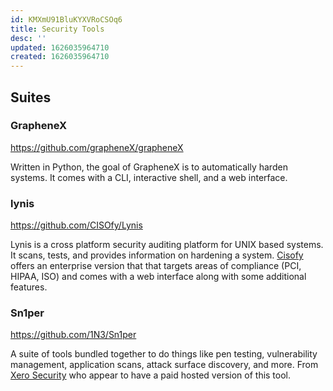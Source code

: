```yaml
---
id: KMXmU91BluKYXVRoCSOq6
title: Security Tools
desc: ''
updated: 1626035964710
created: 1626035964710
---
```


## Suites

### GrapheneX

https://github.com/grapheneX/grapheneX

Written in Python, the goal of GrapheneX is to automatically harden systems. It comes with a CLI, interactive shell, and a web interface.

### lynis

https://github.com/CISOfy/Lynis

Lynis is a cross platform security auditing platform for UNIX based systems. It scans, tests, and provides information on hardening a system. [Cisofy](https://cisofy.com/lynis/) offers an enterprise version that that targets areas of compliance (PCI, HIPAA, ISO) and comes with a web interface along with some additional features.

### Sn1per

https://github.com/1N3/Sn1per

A suite of tools bundled together to do things like pen testing, vulnerability management, application scans, attack surface discovery, and more. From [Xero Security](https://xerosecurity.com/) who appear to have a paid hosted version of this tool.
